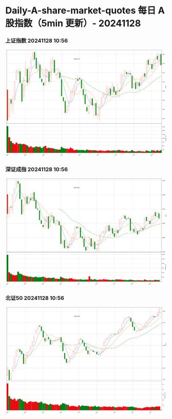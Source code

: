
# Daily-A-share-market-quotes 每日 A 股指数（5min 更新）- 20241128

### 上证指数 20241128 10:56
![](./fig/2024/11/20241128-sh000001.png)

### 深证成指 20241128 10:56
![](./fig/2024/11/20241128-sz399001.png)

### 北证50 20241128 10:56
![](./fig/2024/11/20241128-bj899050.png)
